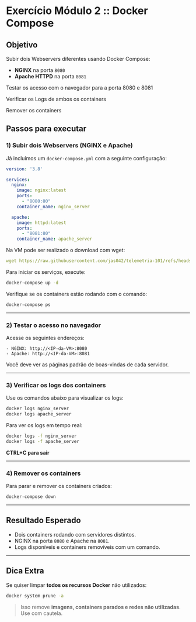 # Exercício Módulo 2 :: Docker Compose

## Objetivo

Subir dois Webservers diferentes usando Docker Compose:
- **NGINX** na porta `8080`
- **Apache HTTPD** na porta `8081`

Testar os acesso com o navegador para a porta 8080 e 8081

Verificar os Logs de ambos os containers

Remover os containers

## Passos para executar

### 1) Subir dois Webservers (NGINX e Apache)

Já incluímos um `docker-compose.yml` com a seguinte configuração:

```yaml
version: '3.8'

services:
  nginx:
    image: nginx:latest
    ports:
      - "8080:80"
    container_name: nginx_server

  apache:
    image: httpd:latest
    ports:
      - "8081:80"
    container_name: apache_server
```

Na VM pode ser realizado o download com wget:

```yaml
wget https://raw.githubusercontent.com/jas042/telemetria-101/refs/heads/main/modulo_2/docker-compose.yml
```

Para iniciar os serviços, execute:

```bash
docker-compose up -d
```

Verifique se os containers estão rodando com o comando:

```bash
docker-compose ps
```
---

### 2) Testar o acesso no navegador

Acesse os seguintes endereços:


```
- NGINX: http://<IP-da-VM>:8080
- Apache: http://<IP-da-VM>:8081
```

Você deve ver as páginas padrão de boas-vindas de cada servidor.

---

### 3) Verificar os logs dos containers

Use os comandos abaixo para visualizar os logs:

```bash
docker logs nginx_server
docker logs apache_server
```

Para ver os logs em tempo real:

```bash
docker logs -f nginx_server
docker logs -f apache_server
```
**CTRL+C para sair**

---

### 4) Remover os containers

Para parar e remover os containers criados:

```bash
docker-compose down
```

---

## Resultado Esperado

- Dois containers rodando com servidores distintos.
- NGINX na porta `8080` e Apache na `8081`.
- Logs disponíveis e containers removíveis com um comando.

---

## Dica Extra

Se quiser limpar **todos os recursos Docker** não utilizados:

```bash
docker system prune -a
```

> Isso remove **imagens, containers parados e redes não utilizadas**. Use com cautela.
